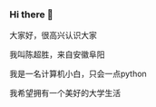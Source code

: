 ### Hi there 👋

<!--
**2495254536/2495254536** is a ✨ _special_ ✨ repository because its `README.md` (this file) appears on your GitHub profile.

Here are some ideas to get you started:

- 🔭 I’m currently working on ...
- 🌱 I’m currently learning ...
- 👯 I’m looking to collaborate on ...
- 🤔 I’m looking for help with ...
- 💬 Ask me about ...
- 📫 How to reach me: ...
- 😄 Pronouns: ...
- ⚡ Fun fact: ...
-->
大家好，很高兴认识大家

我叫陈超胜，来自安徽阜阳

我是一名计算机小白，只会一点python

我希望拥有一个美好的大学生活

